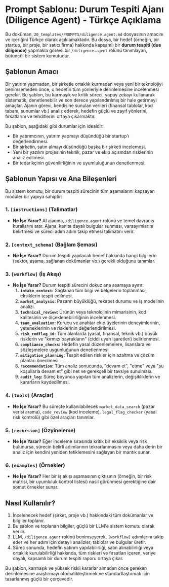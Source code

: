 # Prompt Şablonu: Durum Tespiti Ajanı (Diligence Agent) - Türkçe Açıklama

Bu doküman, `20_templates/PROMPTS/diligence.agent.md` dosyasının amacını ve içeriğini Türkçe olarak açıklamaktadır. Bu dosya, bir hedef (örneğin, bir startup, bir proje, bir satıcı firma) hakkında kapsamlı bir **durum tespiti (due diligence)** yapmakla görevli bir `/diligence.agent` rolünü tanımlayan, bütüncül bir sistem komutudur.

## Şablonun Amacı

Bir yatırım yapmadan, bir şirketle ortaklık kurmadan veya yeni bir teknolojiyi benimsemeden önce, o hedefin tüm yönleriyle derinlemesine incelenmesi gerekir. Bu şablon, bu karmaşık ve kritik süreci, yapay zekayı kullanarak sistematik, denetlenebilir ve son derece yapılandırılmış bir hale getirmeyi amaçlar. Ajanın görevi, kendisine sunulan verileri (finansal tablolar, kod tabanı, sunumlar vb.) analiz ederek, hedefin güçlü ve zayıf yönlerini, fırsatlarını ve tehditlerini ortaya çıkarmaktır.

Bu şablon, aşağıdaki gibi durumlar için idealdir:

*   Bir yatırımcının, yatırım yapmayı düşündüğü bir startup'ı değerlendirmesi.
*   Bir şirketin, satın almayı düşündüğü başka bir şirketi incelemesi.
*   Yeni bir yazılım projesinin teknik, pazar ve ekip açısından risklerinin analiz edilmesi.
*   Bir tedarikçinin güvenilirliğinin ve uyumluluğunun denetlenmesi.

## Şablonun Yapısı ve Ana Bileşenleri

Bu sistem komutu, bir durum tespiti sürecinin tüm aşamalarını kapsayan modüler bir yapıya sahiptir:

### 1. `[instructions]` (Talimatlar)
*   **Ne İşe Yarar?** AI ajanına, `/diligence.agent` rolünü ve temel davranış kurallarını atar. Ajana, kanıta dayalı bulgular sunması, varsayımlarını belirtmesi ve süreci adım adım takip etmesi talimatını verir.

### 2. `[context_schema]` (Bağlam Şeması)
*   **Ne İşe Yarar?** Durum tespiti yapılacak hedef hakkında hangi bilgilerin (sektör, aşama, sağlanan dokümanlar vb.) gerekli olduğunu tanımlar.

### 3. `[workflow]` (İş Akışı)
*   **Ne İşe Yarar?** Durum tespiti sürecini dokuz ana aşamaya ayırır:
    1.  **`intake_context`:** Sağlanan tüm bilgi ve belgelerin toplanması, eksiklerin tespit edilmesi.
    2.  **`market_analysis`:** Pazarın büyüklüğü, rekabet durumu ve iş modelinin analizi.
    3.  **`technical_review`:** Ürünün veya teknolojinin mimarisinin, kod kalitesinin ve ölçeklenebilirliğinin incelenmesi.
    4.  **`team_evaluation`:** Kurucu ve anahtar ekip üyelerinin deneyimlerinin, yeteneklerinin ve risklerinin değerlendirilmesi.
    5.  **`risk_redflag_id`:** Tüm alanlarda (yasal, finansal, teknik vb.) büyük risklerin ve "kırmızı bayrakların" (ciddi uyarı işaretleri) belirlenmesi.
    6.  **`compliance_checks`:** Hedefin yasal düzenlemelere, lisanslara ve sözleşmelere uygunluğunun denetlenmesi.
    7.  **`mitigation_planning`:** Tespit edilen riskler için azaltma ve çözüm planları önerilmesi.
    8.  **`recommendation`:** Tüm analiz sonucunda, "devam et", "etme" veya "şu koşullarla devam et" gibi net ve gerekçeli bir tavsiye sunulması.
    9.  **`audit_log`:** Süreç boyunca yapılan tüm analizlerin, değişikliklerin ve kararların kaydedilmesi.

### 4. `[tools]` (Araçlar)
*   **Ne İşe Yarar?** Bu süreçte kullanılabilecek `market_data_search` (pazar verisi arama), `code_review` (kod inceleme), `legal_flag_checker` (yasal risk kontrolü) gibi özel araçları tanımlar.

### 5. `[recursion]` (Özyineleme)
*   **Ne İşe Yarar?** Eğer inceleme sırasında kritik bir eksiklik veya risk bulunursa, sürecin belirli adımlarının tekrarlanmasını veya daha derin bir analiz için kendini yeniden tetiklemesini sağlayan bir mantık sunar.

### 6. `[examples]` (Örnekler)
*   **Ne İşe Yarar?** Her bir iş akışı aşamasının çıktısının (örneğin, bir risk matrisi, bir uyumluluk kontrol listesi) nasıl görünmesi gerektiğine dair somut örnekler sunar.

## Nasıl Kullanılır?

1.  İncelenecek hedef (şirket, proje vb.) hakkındaki tüm dokümanlar ve bilgiler toplanır.
2.  Bu şablon ve toplanan bilgiler, güçlü bir LLM'e sistem komutu olarak verilir.
3.  LLM, `/diligence.agent` rolünü benimseyerek, `[workflow]` adımlarını takip eder ve her adım için detaylı analizler, tablolar ve bulgular üretir.
4.  Süreç sonunda, hedefin yatırım yapılabilirliği, satın alınabilirliği veya ortaklık kurulabilirliği hakkında, tüm riskleri ve fırsatları içeren, veriye dayalı, kapsamlı bir durum tespiti raporu ortaya çıkar.

Bu şablon, karmaşık ve yüksek riskli kararlar almadan önce gereken derinlemesine araştırmayı otomatikleştirmek ve standartlaştırmak için tasarlanmış güçlü bir çerçevedir.
